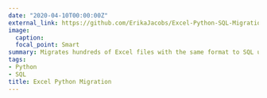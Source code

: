 ```yaml
---
date: "2020-04-10T00:00:00Z"
external_link: https://github.com/ErikaJacobs/Excel-Python-SQL-Migration
image:
  caption: 
  focal_point: Smart
summary: Migrates hundreds of Excel files with the same format to SQL using Python.
tags:
- Python
- SQL
title: Excel Python Migration
---
```

